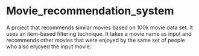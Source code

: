 # Movie_recommendation_system
A project that recommends similar movies based on 100k movie data set.
It uses an item-based filtering technique.
It takes a movie name as input and recommends other movies that were enjoyed by the same set of people who also enjoyed the input movie.
